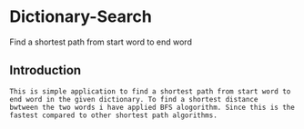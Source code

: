 # Dictionary-Search
Find a shortest path from start word to end word

## Introduction
    This is simple application to find a shortest path from start word to end word in the given dictionary. To find a shortest distance 
    bwtween the two words i have applied BFS alogorithm. Since this is the fastest compared to other shortest path algorithms.
